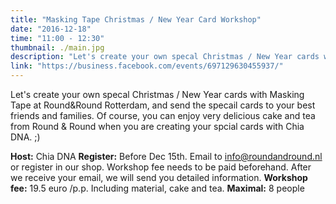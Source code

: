```yaml
---
title: "Masking Tape Christmas / New Year Card Workshop"
date: "2016-12-18"
time: "11:00 - 12:30"
thumbnail: ./main.jpg
description: "Let's create your own specal Christmas / New Year cards with Masking Tape at Round&Round Rotterdam, and send the specail cards to your best friends and families."
link: "https://business.facebook.com/events/697129630455937/"
---
```


Let's create your own specal Christmas / New Year cards with Masking Tape at Round&Round Rotterdam, and send the specail cards to your best friends and families.
Of course, you can enjoy very delicious cake and tea from Round & Round when you are creating your spcial cards with Chia DNA. ;)

**Host:** Chia DNA
**Register:** Before Dec 15th.
Email to info@roundandround.nl or register in our shop. Workshop fee needs to be paid beforehand. After we receive your email, we will send you detailed information.
**Workshop fee:** 19.5 euro /p.p. Including material, cake and tea.
**Maximal:** 8 people

